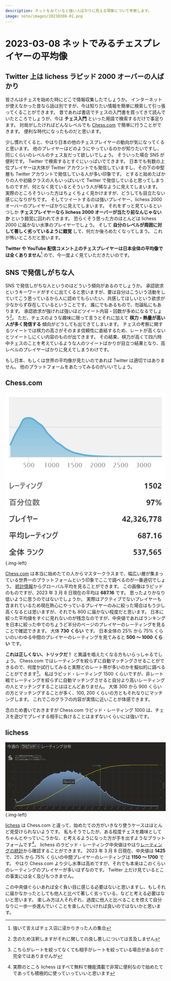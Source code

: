 ```yaml
---
description: ネットをみていると強い人ばかりに見える現象について考察します。
image: note/images/20230308-01.png
---
```


# 2023-03-08 ネットでみるチェスプレイヤーの平均像

## Twitter 上は lichess ラピッド 2000 オーバーの人ばかり

皆さんはチェスを始めた時にどこで情報収集したでしょうか。
インターネットが使えなかった昔なら話は別ですが、今は知りたい情報を簡単に検索して引っ張ってくることができます。
昔であれば書店でチェスの入門書を買ってきて読んでいたところでしょうが、今は **チェス入門** といった用語で検索するだけで事足ります。
対局がしたければどんなレベルでも [Chess.com](https://chess.com/) で簡単に行うことができます。
便利な時代になったものだと思います。

少し慣れてくると、やはり日本の他のチェスプレイヤーの動向が気になってくると思います。
他のプレイヤーはどのようにやっているのかが知りたいですし、同じくらいのレベルのチェス友だって欲しいでしょう。
そういった場合 SNS が便利です。
Twitter で検索するとすぐにいっぱいでてきます。
日本でも有数の上位プレイヤーは大体が Twitter アカウントでも発信していますし、その下の中堅層も Twitter アカウントで発信している人が多い印象です。
とすると始めたばかりの人や初級クラスの人もいっぱいいて Twitter で発信していると思ってしまうものですが、何となく見ているとそういう人が稀なように見えてしまいます。
実際のところそういった方はちょくちょく見かけますが、どうしても目立たない感じになりがちです。
そしてツイートするのは強いプレイヤー、lichess 2000 オーバーのプレイヤーばかりに見えてしまいます。
それをずっと見ているといつしか **チェスプレイヤーなら lichess 2000 オーバーが当たり前なんじゃないか** という錯覚に囚われてきます。
恐らくそう思った方のほとんどは lichess 2000 に届かない水準のプレイヤーでしょう。
そして **自分のレベルが周囲に対して著しく劣っているように錯覚** して、何だか後ろめたくなってしまう。
これが怖いところだと思います。

**Twitter や YouTube 配信コメント上のチェスプレイヤーは日本全体の平均像では全くありません**[^1] ので、今一度よく見ていただきたいのです。

## SNS で発信しがちな人

SNS で発信しがちな人というのはどういう傾向があるのでしょうか。
承認欲求というキーワードがすぐに出てくると思いますが、要は自分はこういう活動をしていてこう思っているから人に認めてもらいたい、共感してほしいという欲求が少なからず存在しているということです。
誰にでもあるもので、勿論私にもあります。
承認欲求が強ければ強いほどツイート内容・回数が多めになるでしょう[^2]。
ただ、チェスのような趣味に限って言うとそれに加えて **棋力・熱量が高い人が多く発信する** 傾向がどうしても出てきてしまいます。
チェスの考察に関するツイートでは棋力の高さがそのまま信頼性に直結するため、レートが高くないとツイートしにくい内容のものが出てきます。
その結果、棋力が高くて四六時中チェスのことを考えているような人のツイートばかりが目立つ結果となり、高レベルのプレイヤーばかりに見えてしまうわけです。

もし日本、もしくは世界の平均像が見たいのであれば Twitter は適切ではありません。
他のプラットフォームをあたってみるのがいいでしょう。

## Chess.com

![](./images/20230308-01.png){.img-left}

[Chess.com](https://chess.com/) は本当に始めたての人からマスタークラスまで、幅広い層が集まっている世界一のプラットフォームという印象でここで調べるのが一番適切でしょう。
[統計情報](https://www.chess.com/leaderboard/live/rapid)からグローバル平均を見ることができます。
この画像はラピッドのものですが、2023 年 3 月 8 日現在の平均は **687.16** です。
思ったよりかなり低いように思うのではないでしょうか。
実際はアクティブでないプレイヤーも含まれているため現在熱心にやっているプレイヤーのみに絞った場合はもう少し高くなるとは思いますが、それでも 800 に届かない程度だと思います。
日本に絞った平均値をすぐに見れないのが残念なのですが、中央値であればランキングを日本に絞った中でのちょうど半分のページのプレイヤーのレーティングを見ることで確認できます。
大体 **730 くらい** です。
日本全体の 25% から 75% くらいのいわゆる中間のプレイヤーのレーティングを見てみると **500 ～ 1000 くらい** です。

**これは正しくない、トリックだ！**
と異議を唱えたくなる方もいらっしゃるでしょう。
Chess.com ではレーティングを絞らずに自動マッチングさせることができるので、何度か試行してみると実際どのレート帯が多いのかを擬似的に調べることができます[^3]。
私はラピッド・レーティング 1500 くらいですが、非レート戦でレーティングを絞らずに自動マッチングさせると自分より高いレーティングの人とマッチングすることはほとんどありません。
大体 300 から 900 くらいの方とマッチングすることが多く、100, 200 くらいの方ともそれなりにマッチングします。
これでこのグラフの内容が実情に近いことが体感できます。

念のため書いておきますが Chess.com ラピッド・レーティング 1000 は、チェスを遊びでプレイする相手に負けることはまずないくらいには強いです。

## lichess

![](./images/20230308-02.png){.img-left}

[lichess](https://lichess.org) は Chess.com と違って、始めたての方がいきなり使うケースはほとんど見受けられないようです。
私もそうでしたが、ある程度チェスを趣味としてちゃんとやっていこうかな、と考えるようになった方が手を出すようなプラットフォームです[^4]。
lichess のラピッド・レーティング中央値はやはり[レーティングの統計](https://lichess.org/stat/rating/distribution/rapid)から確認することができます。
2023 年 3 月 8 日現在、中央値は **1425** で、25% から 75% くらいの中間プレイヤーのレーティングは **1150 ～ 1700** です。
やはり Chess.com より少し水準は高めですが、それでも本来はこのくらいのレーティングのプレイヤーが多いはずなのです。
Twitter 上だけ見ているとこの事実には全く及びもつきません。

この中央値ぐらいあれば全く負い目に感じる必要はないと思いますし、もしそれに届かなかったとしても他人と比べて著しく劣っている、などと考える必要はないと思います。
楽しみ方は人それぞれ、過度に他人と比べることを控えて自分なりに一歩一歩進んでいくことを楽しんでいければ良いのではないかと思います。

[^1]: 強いて言えばチェス沼に浸かりきった人の集合
[^2]: 念のため注釈しますがそれに関しての良し悪しについては言及しません
[^3]: こちらがレートを絞ってなくても相手がレートを絞っている場合があるので完全ではありませんが
[^4]: 実際のところ lichess はすべて無料で機能満載で非常に便利なので始めたてであっても積極的に使っていっていいと思います